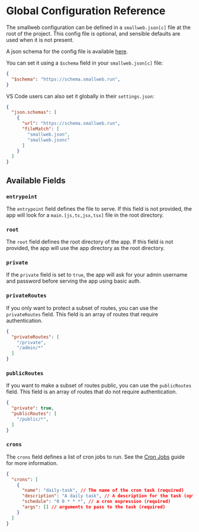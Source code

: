 # Global Configuration Reference

The smallweb configuration can be defined in a `smallweb.json[c]` file at the root of the project. This config file is optional, and sensible defaults are used when it is not present.

A json schema for the config file is available [here](https://schema.smallweb.run).

You can set it using a `$schema` field in your `smallweb.json[c]` file:

```json
{
  "$schema": "https://schema.smallweb.run",
}
```

VS Code users can also set it globally in their `settings.json`:

```json
{
  "json.schemas": [
    {
      "url": "https://schema.smallweb.run",
      "fileMatch": [
        "smallweb.json",
        "smallweb.jsonc"
      ]
    }
  ]
}
```

## Available Fields

### `entrypoint`

The `entrypoint` field defines the file to serve. If this field is not provided, the app will look for a `main.[js,ts,jsx,tsx]` file in the root directory.

### `root`

The `root` field defines the root directory of the app. If this field is not provided, the app will use the app directory as the root directory.

### `private`

If the `private` field is set to `true`, the app will ask for your admin username and password before serving the app using basic auth.

### `privateRoutes`

If you only want to protect a subset of routes, you can use the `privateRoutes` field. This field is an array of routes that require authentication.

```json
{
  "privateRoutes": [
    "/private",
    "/admin/*"
  ]
}
```

### `publicRoutes`

If you want to make a subset of routes public, you can use the `publicRoutes` field. This field is an array of routes that do not require authentication.

```json
{
  "private": true,
  "publicRoutes": [
    "/public/*",
  ]
}
```

### `crons`

The `crons` field defines a list of cron jobs to run. See the [Cron Jobs](../guides/cron.md) guide for more information.

```json
{
  "crons": [
    {
      "name": "daily-task", // The name of the cron task (required)
      "description": "A daily task", // A description for the task (optional)
      "schedule": "0 0 * * *", // a cron expression (required)
      "args": [] // arguments to pass to the task (required)
    }
  ]
}
```
